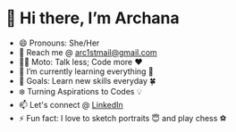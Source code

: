 <h1>👋 Hi there, I’m Archana </h1>

- 😄 Pronouns: She/Her
- 💌 Reach me @ <arc1stmail@gmail.com>
- 👨‍💻 Moto: Talk less; Code more ❤️
- 🌱 I’m currently learning everything 🤣
- 🎯 Goals: Learn new skills everyday 🍀
- ❄️ Turning Aspirations to Codes 💡 
- 📫 Let's connect @ [LinkedIn](https://www.linkedin.com/in/archana-athmanathan/)
- ⚡ Fun fact: I love to sketch portraits 😇 and play chess ⚽
  
  
<!---
ArchanaAthmanathan/ArchanaAthmanathan is a ✨ special ✨ repository because its `README.md` (this file) appears on your GitHub profile.
You can click the Preview link to take a look at your changes.
--->
